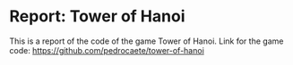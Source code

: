 # Report: Tower of Hanoi
This is a report of the code of the game Tower of Hanoi. Link for the game code: https://github.com/pedrocaete/tower-of-hanoi
